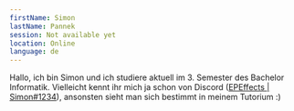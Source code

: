```yaml
---
firstName: Simon
lastName: Pannek
session: Not available yet
location: Online
language: de
---
```


Hallo, ich bin Simon und ich studiere aktuell im 3. Semester des Bachelor Informatik. Vielleicht kennt ihr mich ja schon von Discord ([EPEffects | Simon#1234](https://simonpannek.com/discord)), ansonsten sieht man sich bestimmt in meinem Tutorium :)
